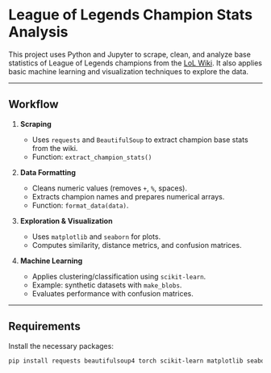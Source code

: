 # League of Legends Champion Stats Analysis

This project uses Python and Jupyter to scrape, clean, and analyze base statistics of League of Legends champions from the [LoL Wiki](https://leagueoflegends.fandom.com/wiki/List_of_champions/Base_statistics). It also applies basic machine learning and visualization techniques to explore the data.

---

## Workflow

1. **Scraping**  
   - Uses `requests` and `BeautifulSoup` to extract champion base stats from the wiki.  
   - Function: `extract_champion_stats()`  

2. **Data Formatting**  
   - Cleans numeric values (removes `+`, `%`, spaces).  
   - Extracts champion names and prepares numerical arrays.  
   - Function: `format_data(data)`.  

3. **Exploration & Visualization**  
   - Uses `matplotlib` and `seaborn` for plots.  
   - Computes similarity, distance metrics, and confusion matrices.  

4. **Machine Learning**  
   - Applies clustering/classification using `scikit-learn`.  
   - Example: synthetic datasets with `make_blobs`.  
   - Evaluates performance with confusion matrices.  

---

## Requirements

Install the necessary packages:

```bash
pip install requests beautifulsoup4 torch scikit-learn matplotlib seaborn
